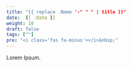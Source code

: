 ```yaml
---
title: "{{ replace .Name "-" " " | title }}"
date:  {{ .Date }}
weight: 10
draft: false
tags: [""]
pre: "<i class='fas fa-minus'></i>&nbsp;"
---
```


Lorem Ipsum.
